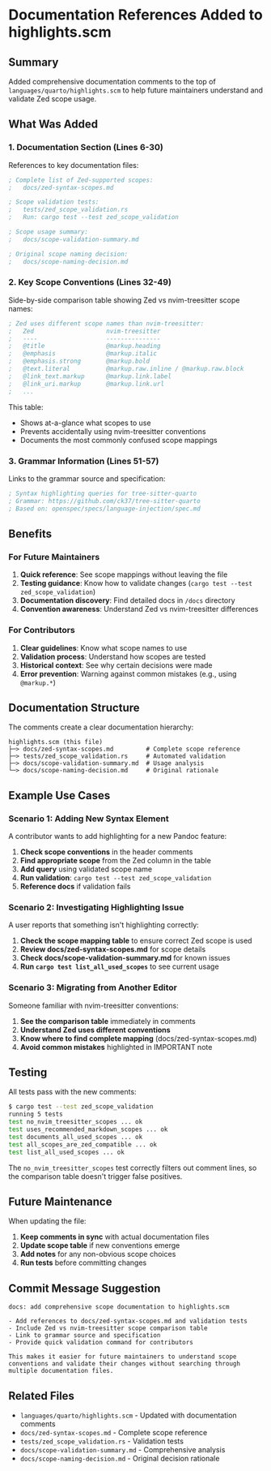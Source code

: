 # Documentation References Added to highlights.scm

## Summary

Added comprehensive documentation comments to the top of `languages/quarto/highlights.scm` to help future maintainers understand and validate Zed scope usage.

## What Was Added

### 1. Documentation Section (Lines 6-30)

References to key documentation files:

```scheme
; Complete list of Zed-supported scopes:
;   docs/zed-syntax-scopes.md

; Scope validation tests:
;   tests/zed_scope_validation.rs
;   Run: cargo test --test zed_scope_validation

; Scope usage summary:
;   docs/scope-validation-summary.md

; Original scope naming decision:
;   docs/scope-naming-decision.md
```

### 2. Key Scope Conventions (Lines 32-49)

Side-by-side comparison table showing Zed vs nvim-treesitter scope names:

```scheme
; Zed uses different scope names than nvim-treesitter:
;   Zed                    nvim-treesitter
;   ----                   ---------------
;   @title                 @markup.heading
;   @emphasis              @markup.italic
;   @emphasis.strong       @markup.bold
;   @text.literal          @markup.raw.inline / @markup.raw.block
;   @link_text.markup      @markup.link.label
;   @link_uri.markup       @markup.link.url
;   ...
```

This table:
- Shows at-a-glance what scopes to use
- Prevents accidentally using nvim-treesitter conventions
- Documents the most commonly confused scope mappings

### 3. Grammar Information (Lines 51-57)

Links to the grammar source and specification:

```scheme
; Syntax highlighting queries for tree-sitter-quarto
; Grammar: https://github.com/ck37/tree-sitter-quarto
; Based on: openspec/specs/language-injection/spec.md
```

## Benefits

### For Future Maintainers

1. **Quick reference**: See scope mappings without leaving the file
2. **Testing guidance**: Know how to validate changes (`cargo test --test zed_scope_validation`)
3. **Documentation discovery**: Find detailed docs in `/docs` directory
4. **Convention awareness**: Understand Zed vs nvim-treesitter differences

### For Contributors

1. **Clear guidelines**: Know what scope names to use
2. **Validation process**: Understand how scopes are tested
3. **Historical context**: See why certain decisions were made
4. **Error prevention**: Warning against common mistakes (e.g., using `@markup.*`)

## Documentation Structure

The comments create a clear documentation hierarchy:

```
highlights.scm (this file)
├─> docs/zed-syntax-scopes.md         # Complete scope reference
├─> tests/zed_scope_validation.rs     # Automated validation
├─> docs/scope-validation-summary.md  # Usage analysis
└─> docs/scope-naming-decision.md     # Original rationale
```

## Example Use Cases

### Scenario 1: Adding New Syntax Element

A contributor wants to add highlighting for a new Pandoc feature:

1. **Check scope conventions** in the header comments
2. **Find appropriate scope** from the Zed column in the table
3. **Add query** using validated scope name
4. **Run validation**: `cargo test --test zed_scope_validation`
5. **Reference docs** if validation fails

### Scenario 2: Investigating Highlighting Issue

A user reports that something isn't highlighting correctly:

1. **Check the scope mapping table** to ensure correct Zed scope is used
2. **Review docs/zed-syntax-scopes.md** for scope details
3. **Check docs/scope-validation-summary.md** for known issues
4. **Run `cargo test list_all_used_scopes`** to see current usage

### Scenario 3: Migrating from Another Editor

Someone familiar with nvim-treesitter conventions:

1. **See the comparison table** immediately in comments
2. **Understand Zed uses different conventions**
3. **Know where to find complete mapping** (docs/zed-syntax-scopes.md)
4. **Avoid common mistakes** highlighted in IMPORTANT note

## Testing

All tests pass with the new comments:

```bash
$ cargo test --test zed_scope_validation
running 5 tests
test no_nvim_treesitter_scopes ... ok
test uses_recommended_markdown_scopes ... ok
test documents_all_used_scopes ... ok
test all_scopes_are_zed_compatible ... ok
test list_all_used_scopes ... ok
```

The `no_nvim_treesitter_scopes` test correctly filters out comment lines, so the comparison table doesn't trigger false positives.

## Future Maintenance

When updating the file:

1. **Keep comments in sync** with actual documentation files
2. **Update scope table** if new conventions emerge
3. **Add notes** for any non-obvious scope choices
4. **Run tests** before committing changes

## Commit Message Suggestion

```
docs: add comprehensive scope documentation to highlights.scm

- Add references to docs/zed-syntax-scopes.md and validation tests
- Include Zed vs nvim-treesitter scope comparison table
- Link to grammar source and specification
- Provide quick validation command for contributors

This makes it easier for future maintainers to understand scope
conventions and validate their changes without searching through
multiple documentation files.
```

## Related Files

- `languages/quarto/highlights.scm` - Updated with documentation comments
- `docs/zed-syntax-scopes.md` - Complete scope reference
- `tests/zed_scope_validation.rs` - Validation tests
- `docs/scope-validation-summary.md` - Comprehensive analysis
- `docs/scope-naming-decision.md` - Original decision rationale
